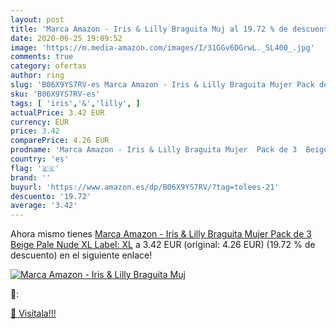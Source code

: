 ```yaml
---
layout: post
title: 'Marca Amazon - Iris & Lilly Braguita Muj al 19.72 % de descuento'
date: 2020-06-25 19:09:52
image: 'https://m.media-amazon.com/images/I/31GGv6DGrwL._SL400_.jpg'
comments: true
category: ofertas
author: ring
slug: 'B06X9YS7RV-es Marca Amazon - Iris & Lilly Braguita Mujer Pack de 3 Beige...'
sku: 'B06X9YS7RV-es'
tags: [ 'iris','&','lilly', ]
actualPrice: 3.42 EUR
currency: EUR
price: 3.42
comparePrice: 4.26 EUR
prodname: 'Marca Amazon - Iris & Lilly Braguita Mujer  Pack de 3  Beige  Pale Nude   XL  Label: XL'
country: 'es'
flag: '🇪🇸'
brand: ''
buyurl: 'https://www.amazon.es/dp/B06X9YS7RV/?tag=tolees-21'
descuento: '19.72'
average: '3.42'
---
```


Ahora mismo tienes [Marca Amazon - Iris & Lilly Braguita Mujer  Pack de 3  Beige  Pale Nude   XL  Label: XL](https://www.amazon.es/dp/B06X9YS7RV/?tag=tolees-21) a 3.42 EUR (original: 4.26 EUR) (19.72 %  de descuento) en el siguiente enlace!

[![Marca Amazon - Iris & Lilly Braguita Muj](https://m.media-amazon.com/images/I/31GGv6DGrwL._SL400_.jpg)](https://www.amazon.es/dp/B06X9YS7RV/?tag=tolees-21)

🔎:


[🛒 Visítala!!!](https://www.amazon.es/dp/B06X9YS7RV/?tag=tolees-21)
